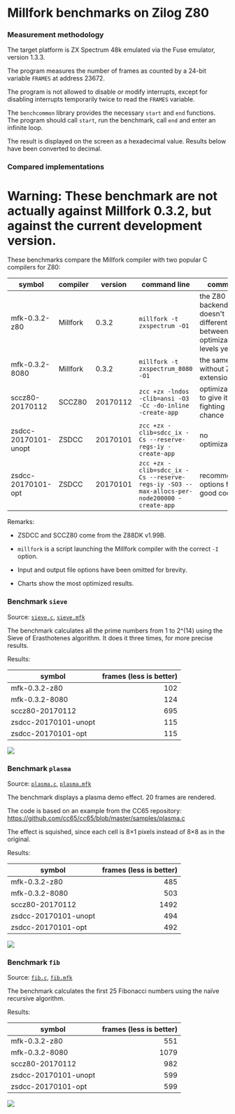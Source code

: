 # Millfork benchmarks on Zilog Z80

### Measurement methodology

The target platform is ZX Spectrum 48k emulated via the Fuse emulator, version 1.3.3.

The program measures the number of frames as counted by a 24-bit variable `FRAMES` at address 23672.

The program is not allowed to disable or modify interrupts, except for disabling interrupts temporarily twice to read the `FRAMES` variable.

The `benchcommon` library provides the necessary `start` and `end` functions. The program should call `start`, run the benchmark, call `end` and enter an infinite loop.

The result is displayed on the screen as a hexadecimal value. Results below have been converted to decimal.

### Compared implementations

# Warning: These benchmark are not actually against Millfork 0.3.2, but against the current development version.

These benchmarks compare the Millfork compiler with two popular C compilers for Z80:

| symbol               | compiler | version  | command line                                                                               | comment |
|----------------------|----------|----------|--------------------------------------------------------------------------------------------|-|
| mfk-0.3.2-z80        | Millfork | 0.3.2    | `millfork -t zxspectrum -O1`                                                               | the Z80 backend doesn't differentiate between optimization levels yet |
| mfk-0.3.2-8080       | Millfork | 0.3.2    | `millfork -t zxspectrum_8080 -O1`                                                          | the same, but without Z80 extensions |
| sccz80-20170112      | SCCZ80   | 20170112 | `zcc +zx -lndos -clib=ansi -O3 -Cc -do-inline -create-app`                                 | optimizations to give it a fighting chance |
| zsdcc-20170101-unopt | ZSDCC    | 20170101 | `zcc +zx -clib=sdcc_ix -Cs --reserve-regs-iy -create-app`                                  | no optimizations |
| zsdcc-20170101-opt   | ZSDCC    | 20170101 | `zcc +zx -clib=sdcc_ix -Cs --reserve-regs-iy -SO3 --max-allocs-per-node200000 -create-app` | recommended options for good code |

Remarks:

* ZSDCC and SCCZ80 come from the Z88DK v1.99B.

* `millfork` is a script launching the Millfork compiler with the correct `-I` option.

* Input and output file options have been omitted for brevity.

* Charts show the most optimized results.

### Benchmark `sieve`

Source: [`sieve.c`](./sieve.c), [`sieve.mfk`](./sieve.mfk)

The benchmark calculates all the prime numbers from 1 to 2^(14) using the Sieve of Erasthotenes algorithm. It does it three times, for more precise results.

Results:

| symbol               | frames (less is better) |
|----------------------|-------:|
| mfk-0.3.2-z80        | 102 |
| mfk-0.3.2-8080       | 124 |
| sccz80-20170112      | 695 |
| zsdcc-20170101-unopt | 115 |
| zsdcc-20170101-opt   | 115 |

![](https://image-charts.com/chart?cht=bhg&chs=700x400&chd=t:102|124|695|115&chds=0,1000&chdl=mfk-0.3.2-z80|mfk-0.3.2-8080|sccz80-20170112|zsdcc-20170101-opt&chtt=Sieve%20benchmark%20(time%20in%20frames,%20less%20is%20better)&chma=10,10&chxt=x,y&chco=008000,44ee44,dd0000,226666&chxl=0:||&chxr=1,0,700)

### Benchmark `plasma`

Source: [`plasma.c`](./plasma.c), [`plasma.mfk`](./plasma.mfk)

The benchmark displays a plasma demo effect. 20 frames are rendered.

The code is based on an example from the CC65 repository: https://github.com/cc65/cc65/blob/master/samples/plasma.c

The effect is squished, since each cell is 8×1 pixels instead of 8×8 as in the original.

Results:

| symbol               | frames (less is better) |
|----------------------|-------:|
| mfk-0.3.2-z80        | 485 |
| mfk-0.3.2-8080       | 503 |
| sccz80-20170112      | 1492 |
| zsdcc-20170101-unopt | 494 |
| zsdcc-20170101-opt   | 492 |

![](https://image-charts.com/chart?cht=bhg&chs=700x400&chd=t:485|503|1492|492&chds=0,1500&chdl=mfk-0.3.2-z80|mfk-0.3.2-8080|sccz80-20170112|zsdcc-20170101-opt&chtt=Plasma%20benchmark%20(time%20in%20frames,%20less%20is%20better)&chma=10,10&chxt=x,y&chco=008000,44ee44,dd0000,226666&chxl=0:||&chxr=1,0,1500)

### Benchmark `fib`

Source: [`fib.c`](./fib.c), [`fib.mfk`](./fib.mfk)

The benchmark calculates the first 25 Fibonacci numbers using the naïve recursive algorithm.

Results:

| symbol               | frames (less is better) |
|----------------------|-------:|
| mfk-0.3.2-z80        | 551 |
| mfk-0.3.2-8080       | 1079 |
| sccz80-20170112      | 982 |
| zsdcc-20170101-unopt | 599 |
| zsdcc-20170101-opt   | 599 |

![](https://image-charts.com/chart?cht=bhg&chs=700x400&chd=t:551|1079|982|599&chds=0,1100&chdl=mfk-0.3.2-z80|mfk-0.3.2-8080|sccz80-20170112|zsdcc-20170101-opt&chtt=Fibonacci%20benchmark%20(time%20in%20frames,%20less%20is%20better)&chma=10,10&chxt=x,y&chco=008000,44ee44,dd0000,226666&chxl=0:||&chxr=1,0,1100)


